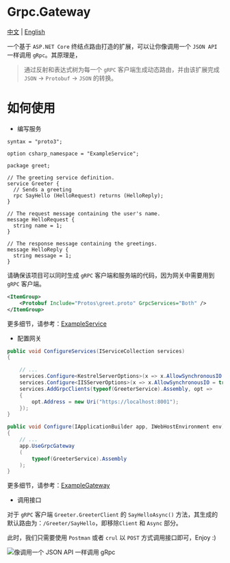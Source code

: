 # Grpc.Gateway

[中文](https://github.com/qinyuanpei/Grpc.Gateway/blob/master/README_CN.md) | [English](https://github.com/qinyuanpei/Grpc.Gateway/blob/master/README.md)

一个基于 `ASP.NET Core` 终结点路由打造的扩展，可以让你像调用一个 `JSON API` 一样调用 `gRpc`。其原理是，

> 通过反射和表达式树为每一个 `gRPC` 客户端生成动态路由，并由该扩展完成 `JSON` -> `Protobuf` -> `JSON` 的转换。

# 如何使用

* 编写服务

```
syntax = "proto3";

option csharp_namespace = "ExampleService";

package greet;

// The greeting service definition.
service Greeter {
  // Sends a greeting
  rpc SayHello (HelloRequest) returns (HelloReply);
}

// The request message containing the user's name.
message HelloRequest {
  string name = 1;
}

// The response message containing the greetings.
message HelloReply {
  string message = 1;
}
```

请确保该项目可以同时生成 `gRPC` 客户端和服务端的代码，因为网关中需要用到 `gRPC` 客户端。

```xml
<ItemGroup>
    <Protobuf Include="Protos\greet.proto" GrpcServices="Both" />
</ItemGroup>
```
更多细节，请参考：[ExampleService](https://github.com/qinyuanpei/Grpc.Gateway/tree/master/src/Example/ExampleService)

* 配置网关

```csharp
public void ConfigureServices(IServiceCollection services)
{

    // ...
    services.Configure<KestrelServerOptions>(x => x.AllowSynchronousIO = true);
    services.Configure<IISServerOptions>(x => x.AllowSynchronousIO = true);
    services.AddGrpcClients(typeof(GreeterService).Assembly, opt =>
    {
        opt.Address = new Uri("https://localhost:8001");
    });
}

public void Configure(IApplicationBuilder app, IWebHostEnvironment env)
{
    // ...
    app.UseGrpcGateway
    (
        typeof(GreeterService).Assembly
    );
}
```

更多细节，请参考：[ExampleGateway](https://github.com/qinyuanpei/Grpc.Gateway/tree/master/src/Example/ExampleGateway)

* 调用接口

对于 `gRPC` 客户端 `Greeter.GreeterClient` 的 `SayHelloAsync()` 方法，其生成的默认路由为：`/Greeter/SayHello`，即移除`Client` 和 `Async` 部分。

此时，我们只需要使用 `Postman` 或者 `crul` 以 `POST` 方式调用接口即可，Enjoy :)

![像调用一个 JSON API 一样调用 gRpc](https://raw.fastgit.org/qinyuanpei/Grpc.Gateway/master/src/Example/Screenshots/Apifox.png)

